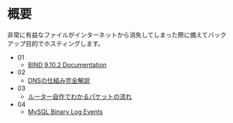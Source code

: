 概要
==================
非常に有益なファイルがインターネットから消失してしまった際に備えてバックアップ目的でホスティングします。

- 01
    - [BIND 9.10.2 Documentation](https://www.isc.org/downloads/)
- 02
    - [DNSの仕組み完全解説](https://www.google.co.jp/search?q=%E6%9C%88%E5%88%8ANetworkWorld%E9%80%A3%E8%BC%89%E3%80%8EDNS%E3%81%AE%E4%BB%95%E7%B5%84%E3%81%BF%E5%AE%8C%E5%85%A8%E8%A7%A3%E8%AA%AC%E3%80%8F%E6%8E%B2%E8%BC%89%E3%83%9A%E3%83%BC%E3%82%B8&ie=utf-8&oe=utf-8&hl=ja)
- 03
    - [ルーター自作でわかるパケットの流れ](http://gihyo.jp/book/2011/978-4-7741-4745-1/support)
- 04
    - [MySQL Binary Log Events](https://www.qoosky.io/techs/5a407cd8cb)
